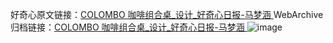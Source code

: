 好奇心原文链接：[COLOMBO 咖啡组合桌_设计_好奇心日报-马梦涵 ](https://www.qdaily.com/articles/11154.html)
WebArchive归档链接：[COLOMBO 咖啡组合桌_设计_好奇心日报-马梦涵 ](http://web.archive.org/web/20190623163840/https://www.qdaily.com/articles/11154.html)
![image](http://ww3.sinaimg.cn/large/007d5XDply1g3wcwobky8j30u02p8tl7)
